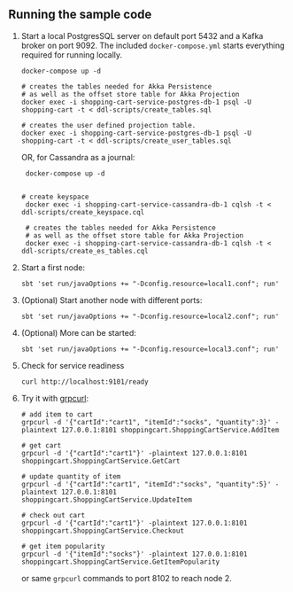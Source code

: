 ## Running the sample code

1. Start a local PostgresSQL server on default port 5432 and a Kafka broker on port 9092. The included `docker-compose.yml` starts everything required for running locally.

    ```shell
    docker-compose up -d

    # creates the tables needed for Akka Persistence
    # as well as the offset store table for Akka Projection
    docker exec -i shopping-cart-service-postgres-db-1 psql -U shopping-cart -t < ddl-scripts/create_tables.sql
    
    # creates the user defined projection table.
    docker exec -i shopping-cart-service-postgres-db-1 psql -U shopping-cart -t < ddl-scripts/create_user_tables.sql
    ```

   OR, for Cassandra as a journal:
   ```shell
    docker-compose up -d

    
   # create keyspace
    docker exec -i shopping-cart-service-cassandra-db-1 cqlsh -t < ddl-scripts/create_keyspace.cql
    
    # creates the tables needed for Akka Persistence
    # as well as the offset store table for Akka Projection
    docker exec -i shopping-cart-service-cassandra-db-1 cqlsh -t < ddl-scripts/create_es_tables.cql
    ```

2. Start a first node:

    ```shell
    sbt 'set run/javaOptions += "-Dconfig.resource=local1.conf"; run'
    ```

3. (Optional) Start another node with different ports:

    ```shell
    sbt 'set run/javaOptions += "-Dconfig.resource=local2.conf"; run'
    ```

4. (Optional) More can be started:

    ```shell
    sbt 'set run/javaOptions += "-Dconfig.resource=local3.conf"; run'
    ```

5. Check for service readiness

    ```shell
    curl http://localhost:9101/ready
    ```

6. Try it with [grpcurl](https://github.com/fullstorydev/grpcurl):

    ```shell
    # add item to cart
    grpcurl -d '{"cartId":"cart1", "itemId":"socks", "quantity":3}' -plaintext 127.0.0.1:8101 shoppingcart.ShoppingCartService.AddItem
    
    # get cart
    grpcurl -d '{"cartId":"cart1"}' -plaintext 127.0.0.1:8101 shoppingcart.ShoppingCartService.GetCart
    
    # update quantity of item
    grpcurl -d '{"cartId":"cart1", "itemId":"socks", "quantity":5}' -plaintext 127.0.0.1:8101 shoppingcart.ShoppingCartService.UpdateItem
    
    # check out cart
    grpcurl -d '{"cartId":"cart1"}' -plaintext 127.0.0.1:8101 shoppingcart.ShoppingCartService.Checkout
    
    # get item popularity
    grpcurl -d '{"itemId":"socks"}' -plaintext 127.0.0.1:8101 shoppingcart.ShoppingCartService.GetItemPopularity
    ```

    or same `grpcurl` commands to port 8102 to reach node 2.
